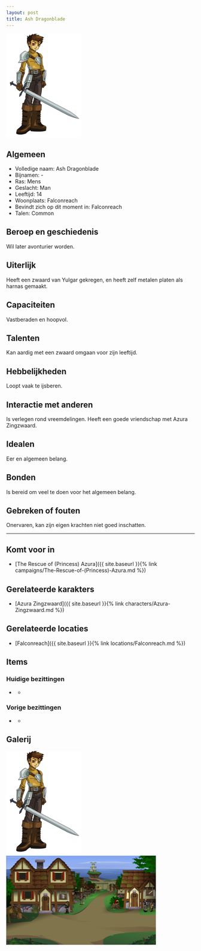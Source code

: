 ```yaml
---
layout: post
title: Ash Dragonblade
---
```


<img src="../images/Ash Dragonblade.png" alt="Ash Dragonblade" width=200>

## Algemeen
* Volledige naam: Ash Dragonblade
* Bijnamen: -
* Ras: Mens
* Geslacht: Man
* Leeftijd: 14
* Woonplaats: Falconreach
* Bevindt zich op dit moment in: Falconreach
* Talen: Common

## Beroep en geschiedenis
Wil later avonturier worden.

## Uiterlijk
Heeft een zwaard van Yulgar gekregen, en heeft zelf metalen platen als harnas gemaakt.

## Capaciteiten
Vastberaden en hoopvol.

## Talenten
Kan aardig met een zwaard omgaan voor zijn leeftijd.

## Hebbelijkheden
Loopt vaak te ijsberen.

## Interactie met anderen
Is verlegen rond vreemdelingen. Heeft een goede vriendschap met Azura Zingzwaard.

## Idealen
Eer en algemeen belang.

## Bonden
Is bereid om veel te doen voor het algemeen belang.

## Gebreken of fouten
Onervaren, kan zijn eigen krachten niet goed inschatten.

---

## Komt voor in
* [The Rescue of (Princess) Azura]({{ site.baseurl }}{% link campaigns/The-Rescue-of-(Princess)-Azura.md %})

## Gerelateerde karakters
* [Azura Zingzwaard]({{ site.baseurl }}{% link characters/Azura-Zingzwaard.md %})

## Gerelateerde locaties
* [Falconreach]({{ site.baseurl }}{% link locations/Falconreach.md %})

## Items

### Huidige bezittingen
* -

### Vorige bezittingen
* -

## Galerij
<img src="../images/Ash Dragonblade.png" alt="Ash Dragonblade" width=200>

<img src="../images/Falconreach.png" alt="Ash voor de Falconreach Herberg" width=400>